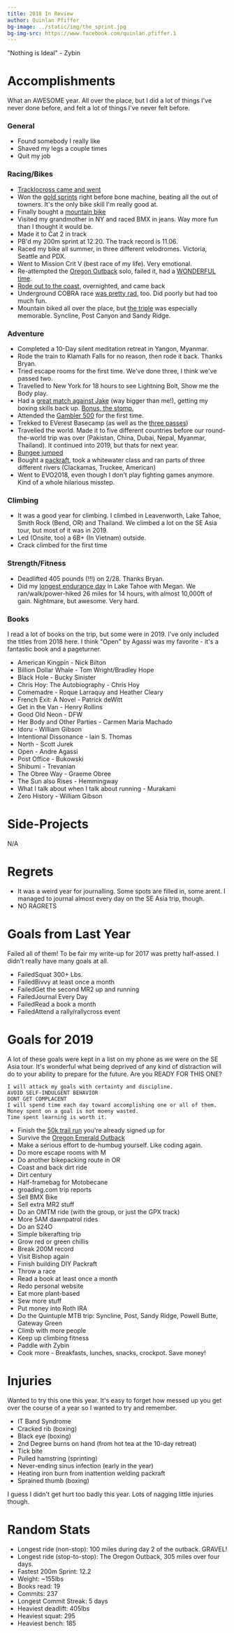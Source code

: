 ```yaml
---
title: 2018 In Review
author: Quinlan Pfiffer
bg-image: ../static/img/the_sprint.jpg
bg-img-src: https://www.facebook.com/quinlan.pfiffer.1
---
```


"Nothing is Ideal" - Zybin

Accomplishments
===============

What an AWESOME year. All over the place, but I did a lot of things I've never
done before, and felt a lot of things I've never felt before.

### General

* Found somebody I really like
* Shaved my legs a couple times
* Quit my job

### Racing/Bikes

* [Tracklocross came and went](https://www.instagram.com/p/BhsnUF9B6QU/)
* Won the [gold sprints](https://www.instagram.com/p/Bk-eDHFBWdz/) right before bone machine, beating all the out of
  towners. It's the only bike skill I'm really good at.
* Finally bought a [mountain bike](https://salsacycles.com/bikes/timberjack/2018_timberjack_gx1_27.5)
* Visited my grandmother in NY and raced BMX in jeans. Way more fun than I
  thought it would be.
* Made it to Cat 2 in track
* PB'd my 200m sprint at 12.20. The track record is 11.06.
* Raced my bike all summer, in three different velodromes. Victoria, Seattle and
  PDX.
* Went to Mission Crit V (best race of my life). Very emotional.
* Re-attempted the [Oregon Outback](http://www.bikepacking.com/routes/oregon-outback/) 
  solo, failed it, had a [WONDERFUL time](https://www.instagram.com/p/BnZUn3chq8v/).
* [Rode out to the coast](https://www.instagram.com/p/Bm-S3TNB1qM/), overnighted, and came back
* Underground COBRA race [was pretty rad](https://www.instagram.com/p/BegYJjwH7N1/), too. Did poorly but had too much fun.
* Mountain biked all over the place, but [the triple](https://www.instagram.com/p/Bkq4FHXhADA/) was especially memorable. Syncline,
  Post Canyon and Sandy Ridge.

### Adventure

* Completed a 10-Day silent meditation retreat in Yangon, Myanmar.
* Rode the train to Klamath Falls for no reason, then rode it back. Thanks Bryan.
* Tried escape rooms for the first time. We've done three, I think we've passed
  two.
* Travelled to New York for 18 hours to see Lightning Bolt, Show me the Body play.
* Had a [great match against Jake](https://www.instagram.com/p/BisretfBY7U/) (way bigger than me!), 
  getting my boxing skills back up. [Bonus, the stomp.](https://www.instagram.com/p/BiNEt1Hhgk6/)
* Attended the [Gambler 500](https://www.instagram.com/p/BlRcRE6hYr6/) for the
  first time.
* Trekked to EVerest Basecamp (as well as the [three passes](https://ebctrekguide.com/three-passes-trek-everest-base-camp))
* Travelled the world. Made it to five different countries before our
  round-the-world trip was over (Pakistan, China, Dubai, Nepal, Myanmar,
  Thailand). It continued into 2019, but thats for next year.
* [Bungee jumped](https://www.instagram.com/p/BqOwtI8l6T1/)
* Bought a [packraft](https://www.instagram.com/p/Bm1OlmXBio3/), took a
  whitewater class and ran parts of three different rivers (Clackamas, Truckee, American)
* Went to EVO2018, even though I don't play fighting games anymore. Kind of a
  whole hilarious misstep.

### Climbing

* It was a good year for climbing. I climbed in Leavenworth, Lake Tahoe, Smith Rock (Bend, OR) and Thailand. 
  We climbed a lot on the SE Asia tour, but most of it was in 2019.
* Led (Onsite, too) a 6B+ (In Vietnam) outside.
* Crack climbed for the first time

### Strength/Fitness

* Deadlifted 405 pounds (!!!) on 2/28. Thanks Bryan.
* Did my [longest endurance day](https://www.strava.com/activities/1734601743) in Lake Tahoe with Megan. We
  ran/walk/power-hiked 26 miles for 14 hours, with almost 10,000ft of gain.
  Nightmare, but awesome. Very hard.

### Books

I read a lot of books on the trip, but some were in 2019. I've only included the
titles from 2018 here. I think "Open" by Agassi was my favorite - it's a
fantastic book and a pageturner.

* American Kingpin - Nick Bilton
* Billion Dollar Whale - Tom Wright/Bradley Hope
* Black Hole - Bucky Sinister
* Chris Hoy: The Autobiography - Chris Hoy
* Comemadre - Roque Larraquy and Heather Cleary 
* French Exit: A Novel - Patrick deWitt
* Get in the Van - Henry Rollins
* Good Old Neon - DFW
* Her Body and Other Parties - Carmen Maria Machado
* Idoru - William Gibson
* Intentional Dissonance - Iain S. Thomas
* North - Scott Jurek
* Open - Andre Agassi
* Post Office - Bukowski
* Shibumi - Trevanian
* The Obree Way - Graeme Obree
* The Sun also Rises - Hemmingway
* What I talk about when I talk about running - Murakami
* Zero History - William Gibson

Side-Projects
=============

N/A

Regrets
=======

* It was a weird year for journalling. Some spots are filled in, some arent. I
  managed to journal almost every day on the SE Asia trip, though.
* NO RAGRETS

Goals from Last Year
====================

Failed all of them! To be fair my write-up for 2017 was pretty half-assed. I
didn't really have many goals at all.

* <span class="fail">Failed</span>Squat 300+ Lbs.
* <span class="fail">Failed</span>Bivvy at least once a month
* <span class="fail">Failed</span>Get the second MR2 up and running
* <span class="fail">Failed</span>Journal Every Day
* <span class="fail">Failed</span>Read a book a month
* <span class="fail">Failed</span>Attend a rally/rallycross event

Goals for 2019
==============

A lot of these goals were kept in a list on my phone as we were on the SE Asia
tour. It's wonderful what being deprived of any kind of distraction will do to
your ability to prepare for the future. Are you READY FOR THIS ONE?

```
I will attack my goals with certainty and discipline.
AVOID SELF-INDULGENT BEHAVIOR
DONT GET COMPLACENT
I will spend time each day toward accomplishing one or all of them.
Money spent on a goal is not moeny wasted.
Time spent learning is worth it.
```

* Finish the [50k trail run](https://runtherut.com) you're already signed up for
* Survive the [Oregon Emerald Outback](https://oregonemeraldoutback.com/)
* Make a serious effort to de-humbug yourself. Like coding again.
* Do more escape rooms with M
* Do another bikepacking route in OR
* Coast and back dirt ride
* Dirt century
* Half-framebag for Motobecane
* groading.com trip reports
* Sell BMX Bike
* Sell extra MR2 stuff
* Do an OMTM ride (with the group, or just the GPX track)
* More 5AM dawnpatrol rides
* Do an S24O
* Simple bikerafting trip
* Grow red or green chillis
* Break 200M record
* Visit Bishop again
* Finish building DIY Packraft
* Throw a race
* Read a book at least once a month
* Redo personal website
* Eat more plant-based
* Sew more stuff
* Put money into Roth IRA
* Do the Quintuple MTB trip: Syncline, Post, Sandy Ridge, Powell Butte, Gateway
  Green
* Climb with more people
* Keep up climbing fitness
* Paddle with Zybin
* Cook more - Breakfasts, lunches, snacks, crockpot. Save money!

Injuries
========

Wanted to try this one this year. It's easy to forget how messed up you get over
the course of a year so I wanted to try and remember.

* IT Band Syndrome
* Cracked rib (boxing)
* Black eye (boxing)
* 2nd Degree burns on hand (from hot tea at the 10-day retreat)
* Tick bite
* Pulled hamstring (sprinting)
* Never-ending sinus infection (early in the year)
* Heating iron burn from inattention welding packraft
* Sprained thumb (boxing)

I guess I didn't get hurt too badly this year. Lots of nagging little injuries
though.

Random Stats
============

* Longest ride (non-stop): 100 miles during day 2 of the outback. GRAVEL!
* Longest ride (stop-to-stop): The Oregon Outback, 305 miles over four days.
* Fastest 200m Sprint: 12.2
* Weight: ~155lbs
* Books read: 19
* Commits: 237
* Longest Commit Streak: 5 days
* Heaviest deadlift: 405lbs
* Heaviest squat: 295
* Heaviest bench: 185
